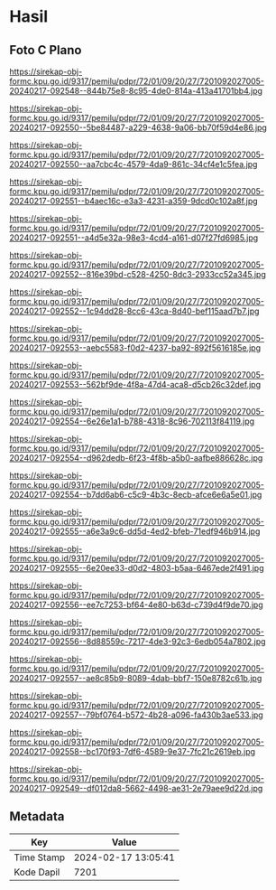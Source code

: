 # Hasil

## Foto C Plano

https://sirekap-obj-formc.kpu.go.id/9317/pemilu/pdpr/72/01/09/20/27/7201092027005-20240217-092548--844b75e8-8c95-4de0-814a-413a41701bb4.jpg

https://sirekap-obj-formc.kpu.go.id/9317/pemilu/pdpr/72/01/09/20/27/7201092027005-20240217-092550--5be84487-a229-4638-9a06-bb70f59d4e86.jpg

https://sirekap-obj-formc.kpu.go.id/9317/pemilu/pdpr/72/01/09/20/27/7201092027005-20240217-092550--aa7cbc4c-4579-4da9-861c-34cf4e1c5fea.jpg

https://sirekap-obj-formc.kpu.go.id/9317/pemilu/pdpr/72/01/09/20/27/7201092027005-20240217-092551--b4aec16c-e3a3-4231-a359-9dcd0c102a8f.jpg

https://sirekap-obj-formc.kpu.go.id/9317/pemilu/pdpr/72/01/09/20/27/7201092027005-20240217-092551--a4d5e32a-98e3-4cd4-a161-d07f27fd6985.jpg

https://sirekap-obj-formc.kpu.go.id/9317/pemilu/pdpr/72/01/09/20/27/7201092027005-20240217-092552--816e39bd-c528-4250-8dc3-2933cc52a345.jpg

https://sirekap-obj-formc.kpu.go.id/9317/pemilu/pdpr/72/01/09/20/27/7201092027005-20240217-092552--1c94dd28-8cc6-43ca-8d40-bef115aad7b7.jpg

https://sirekap-obj-formc.kpu.go.id/9317/pemilu/pdpr/72/01/09/20/27/7201092027005-20240217-092553--aebc5583-f0d2-4237-ba92-892f5616185e.jpg

https://sirekap-obj-formc.kpu.go.id/9317/pemilu/pdpr/72/01/09/20/27/7201092027005-20240217-092553--562bf9de-4f8a-47d4-aca8-d5cb26c32def.jpg

https://sirekap-obj-formc.kpu.go.id/9317/pemilu/pdpr/72/01/09/20/27/7201092027005-20240217-092554--6e26e1a1-b788-4318-8c96-702113f84119.jpg

https://sirekap-obj-formc.kpu.go.id/9317/pemilu/pdpr/72/01/09/20/27/7201092027005-20240217-092554--d962dedb-6f23-4f8b-a5b0-aafbe886628c.jpg

https://sirekap-obj-formc.kpu.go.id/9317/pemilu/pdpr/72/01/09/20/27/7201092027005-20240217-092554--b7dd6ab6-c5c9-4b3c-8ecb-afce6e6a5e01.jpg

https://sirekap-obj-formc.kpu.go.id/9317/pemilu/pdpr/72/01/09/20/27/7201092027005-20240217-092555--a6e3a9c6-dd5d-4ed2-bfeb-71edf946b914.jpg

https://sirekap-obj-formc.kpu.go.id/9317/pemilu/pdpr/72/01/09/20/27/7201092027005-20240217-092555--6e20ee33-d0d2-4803-b5aa-6467ede2f491.jpg

https://sirekap-obj-formc.kpu.go.id/9317/pemilu/pdpr/72/01/09/20/27/7201092027005-20240217-092556--ee7c7253-bf64-4e80-b63d-c739d4f9de70.jpg

https://sirekap-obj-formc.kpu.go.id/9317/pemilu/pdpr/72/01/09/20/27/7201092027005-20240217-092556--8d88559c-7217-4de3-92c3-6edb054a7802.jpg

https://sirekap-obj-formc.kpu.go.id/9317/pemilu/pdpr/72/01/09/20/27/7201092027005-20240217-092557--ae8c85b9-8089-4dab-bbf7-150e8782c61b.jpg

https://sirekap-obj-formc.kpu.go.id/9317/pemilu/pdpr/72/01/09/20/27/7201092027005-20240217-092557--79bf0764-b572-4b28-a096-fa430b3ae533.jpg

https://sirekap-obj-formc.kpu.go.id/9317/pemilu/pdpr/72/01/09/20/27/7201092027005-20240217-092558--bc170f93-7df6-4589-9e37-7fc21c2619eb.jpg

https://sirekap-obj-formc.kpu.go.id/9317/pemilu/pdpr/72/01/09/20/27/7201092027005-20240217-092549--df012da8-5662-4498-ae31-2e79aee9d22d.jpg


## Metadata

| Key        | Value               |
| ---------- | ------------------- |
| Time Stamp | 2024-02-17 13:05:41 |
| Kode Dapil | 7201                |



